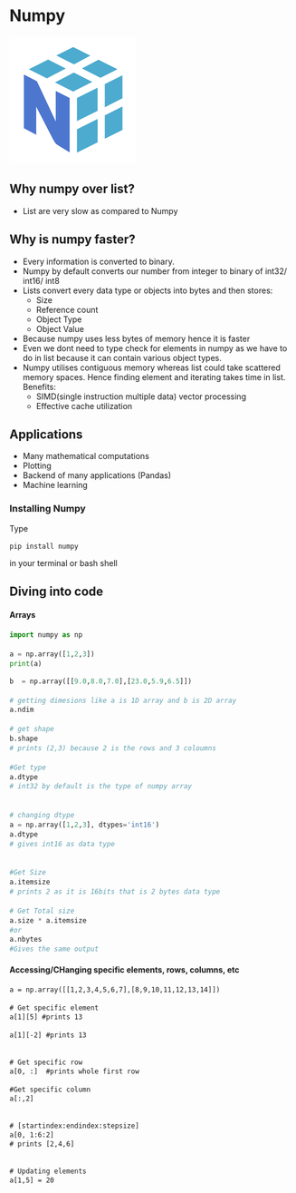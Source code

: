# Numpy

![image](./numpy.png)

## Why numpy over list?
* List are very slow as compared to Numpy

## Why is numpy faster?
* Every information is converted to binary.
* Numpy by default converts our number from integer to binary of int32/ int16/ int8
* Lists convert every data type or objects into bytes and then stores:
    * Size
    * Reference count
    * Object Type
    * Object Value
* Because numpy uses less bytes of memory hence it is faster
* Even we dont need to type check for elements in numpy as we have to do in list because it can contain various object types.
* Numpy utilises contiguous memory whereas list could take scattered memory spaces. Hence finding element and iterating takes time in list. Benefits:
    * SIMD(single instruction multiple data) vector processing 
    * Effective cache utilization

## Applications
* Many mathematical computations
* Plotting 
* Backend of many applications (Pandas)
* Machine learning



### Installing Numpy
Type
``` 
pip install numpy 
```
in your terminal or bash shell



## Diving into code

####  Arrays
```python
import numpy as np

a = np.array([1,2,3])
print(a)
```

```python
b  = np.array([[9.0,8.0,7.0],[23.0,5.9,6.5]])

# getting dimesions like a is 1D array and b is 2D array
a.ndim

# get shape
b.shape
# prints (2,3) because 2 is the rows and 3 coloumns

#Get type
a.dtype
# int32 by default is the type of numpy array


# changing dtype
a = np.array([1,2,3], dtypes='int16')
a.dtype
# gives int16 as data type


#Get Size
a.itemsize
# prints 2 as it is 16bits that is 2 bytes data type

# Get Total size
a.size * a.itemsize
#or
a.nbytes
#Gives the same output

```


#### Accessing/CHanging specific elements, rows, columns, etc
```
a = np.array([[1,2,3,4,5,6,7],[8,9,10,11,12,13,14]])

# Get specific element
a[1][5] #prints 13

a[1][-2] #prints 13


# Get specific row
a[0, :]  #prints whole first row

#Get specific column
a[:,2]


# [startindex:endindex:stepsize]
a[0, 1:6:2]
# prints [2,4,6]


# Updating elements
a[1,5] = 20

